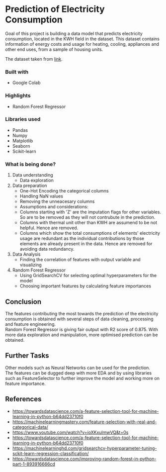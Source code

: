# Prediction of Electricity Consumption 

Goal of this project is building a data model that predicts electricity consumption, located in the KWH field in the dataset.
This dataset contains information of energy costs and usage for heating, cooling, appliances and other end uses, from a sample of housing units. <br>

The dataset taken from [link](https://www.eia.gov/consumption/residential/data/2009/index.php?view=mic).

### Built with

* Google Colab

### Highlights
* Random Forest Regressor <br>

### Libraries used 
* Pandas
* Numpy
* Matplotlib
* Seaborn
* Scikit-learn <br>


### What is being done?

1.   Data understanding <br>
      * Data exploration
2.   Data preparation <br>
      *  One-Hot Encoding the categorical columns <br>
      *  Handling NaN values <br>
      *  Removing the unneacesary columns <br>
      *  Assumptions and considerations: <br>
      *   Columns starting with 'Z' are the imputation flags for other variables. So are to be removed as they will not contrubute in the prediction.<br>
      *   Columns with thermal unit other than KWH are assumend to be not helpful. Hence are removed. <br>
      *   Columns which show the total consumptions of elements' electricity usage are redundant as the individual contributions by those elements are already present in the data. Hence are removed for avoiding data redundancy. <br>
3.   Data Analysis <br>
      * Finding the correlation of features with output variable and visualizing <br>
4.   Random Forest Regressor <br>
      *  Using GridSearchCV for selecting optimal hyperparameters for the model <br>
      *  Choosing important features by calculating feature importances <br>

## Conclusion <br>
The features contributing the most towards the prediction of the electricity consumption is obtained with several steps of data cleaning, processing and feature engineering. <br>
Random Forest Regressor is giving fair output with R2 score of 0.875. With more data exploration and manipulation, more optimised prediction can be obtained.

## Further Tasks <br>
Other models such as Neural Networks can be used for the prediction. <br>
The features can be dugged deep with more EDA and by using libraries such as FeatureSelector to further improve the model and working more on feature importance.

## References <br>
*  https://towardsdatascience.com/a-feature-selection-tool-for-machine-learning-in-python-b64dd23710f0
*   https://machinelearningmastery.com/feature-selection-with-real-and-categorical-data/
*   https://www.youtube.com/watch?v=ioXKxulmwVQ&t=0s
*   https://towardsdatascience.com/a-feature-selection-tool-for-machine-learning-in-python-b64dd23710f0
*   https://machinelearninghd.com/gridsearchcv-hyperparameter-tuning-sckit-learn-regression-classification/
*  https://towardsdatascience.com/improving-random-forest-in-python-part-1-893916666cd
